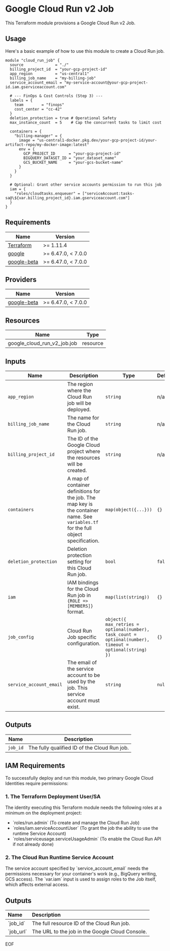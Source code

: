 # Google Cloud Run v2 Job

This Terraform module provisions a Google Cloud Run v2 Job.

## Usage

Here's a basic example of how to use this module to create a Cloud Run job.

```hcl
module "cloud_run_job" {
  source              = "./"
  billing_project_id  = "your-gcp-project-id"
  app_region          = "us-central1"
  billing_job_name    = "my-billing-job"
  service_account_email = "my-service-account@your-gcp-project-id.iam.gserviceaccount.com"
  
  # --- FinOps & Cost Controls (Step 3) ---
  labels = {
    team        = "finops"
    cost_center = "cc-42"
  }
  deletion_protection = true # Operational Safety
  max_instance_count  = 5    # Cap the concurrent tasks to limit cost
  
  containers = {
    "billing-manager" = {
      image = "us-central1-docker.pkg.dev/your-gcp-project-id/your-artifact-repo/my-docker-image:latest"
      env = {
        GCP_PROJECT_ID      = "your-gcp-project-id"
        BIGQUERY_DATASET_ID = "your_dataset_name"
        GCS_BUCKET_NAME     = "your-gcs-bucket-name"
      }
    }
  }
  
  # Optional: Grant other service accounts permission to run this job
  iam = {
    "roles/cloudtasks.enqueuer" = ["serviceAccount:tasks-sa@\${var.billing_project_id}.iam.gserviceaccount.com"]
  }
}
```

<!-- BEGIN TFDOC -->
## Requirements

| Name | Version |
|------|---------|
| <a href="https://www.terraform.io">Terraform</a> | >= 1.11.4 |
| <a href="https://registry.terraform.io/providers/hashicorp/google/latest">google</a> | >= 6.47.0, < 7.0.0 |
| <a href="https://registry.terraform.io/providers/hashicorp/google-beta/latest">google-beta</a> | >= 6.47.0, < 7.0.0 |

## Providers

| Name | Version |
|------|---------|
| <a href="https://registry.terraform.io/providers/hashicorp/google-beta/latest">google-beta</a> | >= 6.47.0, < 7.0.0 |

## Resources

| Name | Type |
|------|------|
| google_cloud_run_v2_job.job | resource |

## Inputs

| Name | Description | Type | Default | Required |
|------|-------------|------|---------|:--------:|
| `app_region` | The region where the Cloud Run job will be deployed. | `string` | n/a | yes |
| `billing_job_name` | The name for the Cloud Run job. | `string` | n/a | yes |
| `billing_project_id` | The ID of the Google Cloud project where the resources will be created. | `string` | n/a | yes |
| `containers` | A map of container definitions for the job. The map key is the container name. See `variables.tf` for the full object specification. | `map(object({...}))` | `{}` | no |
| `deletion_protection` | Deletion protection setting for this Cloud Run job. | `bool` | `false` | no |
| `iam` | IAM bindings for the Cloud Run job in `{ROLE => [MEMBERS]}` format. | `map(list(string))` | `{}` | no |
| `job_config` | Cloud Run Job specific configuration. | `object({ max_retries = optional(number), task_count = optional(number), timeout = optional(string) })` | `{}` | no |
| `service_account_email` | The email of the service account to be used by the job. This service account must exist. | `string` | `null` | yes |

## Outputs

| Name | Description |
|------|-------------|
| `job_id` | The fully qualified ID of the Cloud Run job. |

<!-- END TFDOC -->

## IAM Requirements

To successfully deploy and run this module, two primary Google Cloud Identities require permissions:

### 1. The Terraform Deployment User/SA
The identity executing this Terraform module needs the following roles at a minimum on the deployment project:
* \`roles/run.admin\` (To create and manage the Cloud Run Job)
* \`roles/iam.serviceAccountUser\` (To grant the job the ability to use the runtime Service Account)
* \`roles/serviceusage.serviceUsageAdmin\` (To enable the Cloud Run API if not already done)

### 2. The Cloud Run Runtime Service Account
The service account specified by \`service_account_email\` needs the permissions necessary for your container's work (e.g., BigQuery writing, GCS access). The \`var.iam\` input is used to assign roles to the Job itself, which affects external access.

## Outputs

| Name | Description |
| :--- | :--- |
| \`job_id\` | The full resource ID of the Cloud Run job. |
| \`job_url\` | The URL to the job in the Google Cloud Console. |
EOF